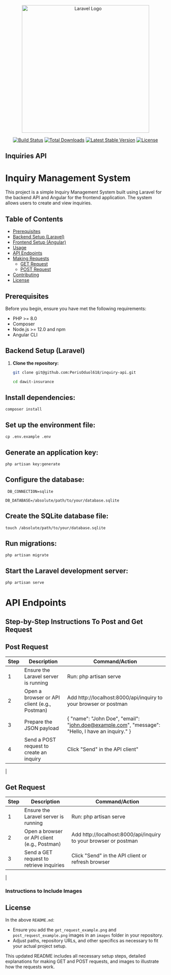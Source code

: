 <p align="center"><a href="https://laravel.com" target="_blank"><img src="https://raw.githubusercontent.com/laravel/art/master/logo-lockup/5%20SVG/2%20CMYK/1%20Full%20Color/laravel-logolockup-cmyk-red.svg" width="400" alt="Laravel Logo"></a></p>

<p align="center">
<a href="https://github.com/laravel/framework/actions"><img src="https://github.com/laravel/framework/workflows/tests/badge.svg" alt="Build Status"></a>
<a href="https://packagist.org/packages/laravel/framework"><img src="https://img.shields.io/packagist/dt/laravel/framework" alt="Total Downloads"></a>
<a href="https://packagist.org/packages/laravel/framework"><img src="https://img.shields.io/packagist/v/laravel/framework" alt="Latest Stable Version"></a>
<a href="https://packagist.org/packages/laravel/framework"><img src="https://img.shields.io/packagist/l/laravel/framework" alt="License"></a>
</p>

## Inquiries API
# Inquiry Management System

This project is a simple Inquiry Management System built using Laravel for the backend API and Angular for the frontend application. The system allows users to create and view inquiries.

## Table of Contents

- [Prerequisites](#prerequisites)
- [Backend Setup (Laravel)](#backend-setup-laravel)
- [Frontend Setup (Angular)](#frontend-setup-angular)
- [Usage](#usage)
- [API Endpoints](#api-endpoints)
- [Making Requests](#making-requests)
  - [GET Request](#get-request)
  - [POST Request](#post-request)
- [Contributing](#contributing)
- [License](#license)

## Prerequisites

Before you begin, ensure you have met the following requirements:

- PHP >= 8.0
- Composer
- Node.js >= 12.0 and npm
- Angular CLI

## Backend Setup (Laravel)

1. **Clone the repository:**
   ```bash
   git clone git@github.com:PerisOduol618/inquiry-api.git

   cd dawit-insurance

## Install dependencies:

`composer install`

## Set up the environment file:
`cp .env.example .env
`
## Generate an application key:
`php artisan key:generate
`

## Configure the database:
`
DB_CONNECTION=sqlite`

`DB_DATABASE=/absolute/path/to/your/database.sqlite
`

## Create the SQLite database file:

`touch /absolute/path/to/your/database.sqlite`

## Run migrations:
`php artisan migrate`   

## Start the Laravel development server:

`php artisan serve`

# API Endpoints

## Step-by-Step Instructions To Post and Get Request

## Post Request

| Step            | Description                         | Command/Action                       | 
| ------------------- | ----------------------------- | ----------------------------- |
| 1 |Ensure the Laravel server is running | Run: php artisan serve | Click on `Comment` | Taken to where you can comment | Signs In/ Signs Up |
| 2 | Open a browser or API client (e.g., Postman) | Add http://localhost:8000/api/inquiry  to your browser or postman|
| 3| Prepare the JSON payload | { "name": "John Doe", "email": "john.doe@example.com", "message": "Hello, I have an inquiry." }|
|4| Send a POST request to create an inquiry| Click "Send" in the API client"|
|

## Get Request
| Step            | Description                         | Command/Action                       | 
| ------------------- | ----------------------------- | ----------------------------- |
| 1 |Ensure the Laravel server is running | Run: php artisan serve | Click on `Comment` | Taken to where you can comment | Signs In/ Signs Up |
| 2 | Open a browser or API client (e.g., Postman) | Add http://localhost:8000/api/inquiry  to your browser or postman|
| 3| Send a GET request to retrieve inquiries | Click "Send" in the API client or refresh browser|
|




### Instructions to Include Images



## License

In the above `README.md`:

- Ensure you add the `get_request_example.png` and `post_request_example.png` images in an `images` folder in your repository.
- Adjust paths, repository URLs, and other specifics as necessary to fit your actual project setup.

This updated README includes all necessary setup steps, detailed explanations for making GET and POST requests, and images to illustrate how the requests work.

